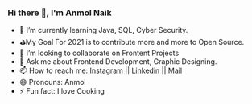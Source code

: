 ### Hi there 👋, I'm Anmol Naik


- 🌱 I’m currently learning Java, SQL, Cyber Security.
- ⛳My Goal For 2021 is to contribute more and more to Open Source.
- 👯 I’m looking to collaborate on Frontent Projects
- 💬 Ask me about Frontend Development, Graphic Designing.
- 📫 How to reach me: [Instagram](instagram.com/anmol__naik) || [Linkedin](https://www.linkedin.com/in/anmol-naik/) || [Mail](mailto:anmolnaik7@gmail.com)
- 😄 Pronouns: Anmol
- ⚡ Fun fact: I love Cooking

